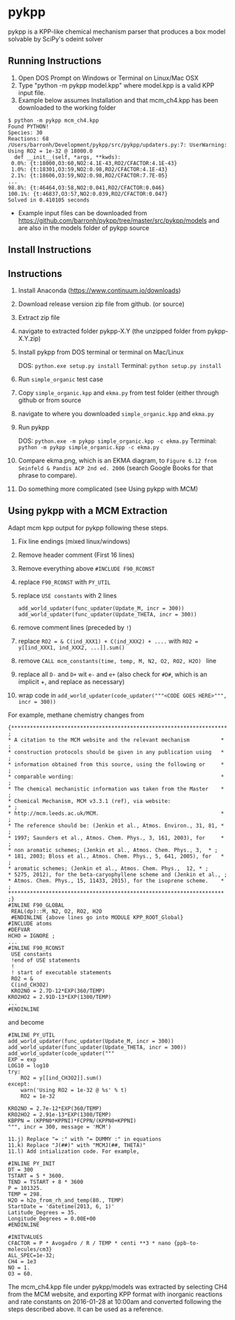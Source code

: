 pykpp
=====

pykpp is a KPP-like chemical mechanism parser that produces a box model solvable by SciPy's odeint solver

Running Instructions
--------------------

1. Open DOS Prompt on Windows or Terminal on Linux/Mac OSX
2. Type "python -m pykpp model.kpp" where model.kpp is a valid KPP input file.
3. Example below assumes Installation and that mcm_ch4.kpp has been downloaded to the working folder

```
$ python -m pykpp mcm_ch4.kpp 
Found PYTHON!
Species: 30 
Reactions: 68
/Users/barronh/Development/pykpp/src/pykpp/updaters.py:7: UserWarning: Using RO2 = 1e-32 @ 18000.0
  def __init__(self, *args, **kwds):
 0.0%: {t:18000,O3:60,NO2:4.1E-43,RO2/CFACTOR:4.1E-43}
 1.0%: {t:18301,O3:59,NO2:0.98,RO2/CFACTOR:4.1E-43}
 2.1%: {t:18606,O3:59,NO2:0.98,RO2/CFACTOR:7.7E-05}
...
98.8%: {t:46464,O3:58,NO2:0.041,RO2/CFACTOR:0.046}
100.1%: {t:46837,O3:57,NO2:0.039,RO2/CFACTOR:0.047}
Solved in 0.410105 seconds
```

* Example input files can be downloaded from https://github.com/barronh/pykpp/tree/master/src/pykpp/models and are also in the models folder of pykpp source

Install Instructions
--------------------

Instructions
------------

1. Install Anaconda (https://www.continuum.io/downloads)
2. Download release version zip file from github. (or source)
3. Extract zip file
4. navigate to extracted folder pykpp-X.Y (the unzipped folder from pykpp-X.Y.zip)
5. Install pykpp from DOS terminal or terminal on Mac/Linux

    DOS: `python.exe setup.py install`
    Terminal: `python setup.py install`

6. Run `simple_organic` test case
  1. Copy `simple_organic.kpp` and `ekma.py` from test folder (either through github or from source
  2. navigate to where you downloaded `simple_organic.kpp` and `ekma.py`
7. Run pykpp

    DOS: `python.exe -m pykpp simple_organic.kpp -c ekma.py`
    Terminal: `python -m pykpp simple_organic.kpp -c ekma.py`

8. Compare ekma.png, which is an EKMA diagram, to `Figure 6.12 from Seinfeld & Pandis ACP 2nd ed. 2006` (search Google Books for that phrase to compare).
9. Do something more complicated (see Using pykpp with MCM)



Using pykpp with a MCM Extraction
---------------------------------

Adapt mcm kpp output for pykpp following these steps.

1. Fix line endings (mixed linux/windows)
2. Remove header comment (First 16 lines)
3. Remove everything above `#INCLUDE F90_RCONST`
4. replace `F90_RCONST` with `PY_UTIL`
5. replace `USE constants` with 2 lines

    `add_world_updater(func_updater(Update_M, incr = 300))`
    `add_world_updater(func_updater(Update_THETA, incr = 300))`
    
6. remove comment lines (preceded by `!`)
7. replace `RO2 = & C(ind_XXX1) + C(ind_XXX2) + ....` with `RO2 = y[[ind_XXX1, ind_XXX2, ...]].sum()`
8. remove `CALL mcm_constants(time, temp, M, N2, O2, RO2, H2O) ` line
9. replace all `D-` and `D+` wit `e-` and `e+` (also check for `#D#`, which is an implicit +, and replace as necessary)
10. wrap code in `add_world_updater(code_updater("""<CODE GOES HERE>""", incr = 300))`

For example, methane chemistry changes from 

```
{********************************************************************* ;
* A citation to the MCM website and the relevant mechanism          * ;
* construction protocols should be given in any publication using   * ;
* information obtained from this source, using the following or     * ;
* comparable wording:                                               * ;
* The chemical mechanistic information was taken from the Master    * ;
* Chemical Mechanism, MCM v3.3.1 (ref), via website:                  * ;
* http://mcm.leeds.ac.uk/MCM.                                       * ;
* The reference should be: (Jenkin et al., Atmos. Environ., 31, 81, * ;
* 1997; Saunders et al., Atmos. Chem. Phys., 3, 161, 2003), for     * ;
* non aromatic schemes; (Jenkin et al., Atmos. Chem. Phys., 3,  * ;
* 181, 2003; Bloss et al., Atmos. Chem. Phys., 5, 641, 2005), for   * ;
* aromatic schemes; (Jenkin et al., Atmos. Chem. Phys.,  12, * ;
* 5275, 2012), for the beta-caryophyllene scheme and (Jenkin et al., ;
* Atmos. Chem. Phys., 15, 11433, 2015), for the isoprene scheme.    * ;
********************************************************************* ;}
#INLINE F90_GLOBAL 
 REAL(dp)::M, N2, O2, RO2, H2O 
 #ENDINLINE {above lines go into MODULE KPP_ROOT_Global}
#INCLUDE atoms 
#DEFVAR
HCHO = IGNORE ;
...
#INLINE F90_RCONST
 USE constants
 !end of USE statements 
 !
 ! start of executable statements
 RO2 = & 
 C(ind_CH3O2) 
 KRO2NO = 2.7D-12*EXP(360/TEMP)
KRO2HO2 = 2.91D-13*EXP(1300/TEMP)
...
#ENDINLINE
```

and become

```
#INLINE PY_UTIL
add_world_updater(func_updater(Update_M, incr = 300))
add_world_updater(func_updater(Update_THETA, incr = 300))
add_world_updater(code_updater("""
EXP = exp
LOG10 = log10
try:
    RO2 = y[[ind_CH3O2]].sum()
except:
    warn('Using RO2 = 1e-32 @ %s' % t)
    RO2 = 1e-32

KRO2NO = 2.7e-12*EXP(360/TEMP)
KRO2HO2 = 2.91e-13*EXP(1300/TEMP)
KBPPN = (KPPN0*KPPNI)*FCPPN/(KPPN0+KPPNI)
""", incr = 300, message = 'MCM')

11.j) Replace "= :" with "= DUMMY :" in equations
11.k) Replace "J(##)" with "MCMJ(##, THETA)"
11.l) Add intialization code. For example,

#INLINE PY_INIT
DT = 300
TSTART = 5 * 3600.
TEND = TSTART + 8 * 3600
P = 101325.
TEMP = 298.
H2O = h2o_from_rh_and_temp(80., TEMP)
StartDate = 'datetime(2013, 6, 1)'
Latitude_Degrees = 35.
Longitude_Degrees = 0.00E+00
#ENDINLINE

#INITVALUES
CFACTOR = P * Avogadro / R / TEMP * centi **3 * nano {ppb-to-molecules/cm3}
ALL_SPEC=1e-32;
CH4 = 1e3
NO = 1.
O3 = 60.
```

The mcm_ch4.kpp file under pykpp/models was extracted by selecting CH4 from the MCM website, and exporting KPP format with inorganic reactions and rate constants on 2016-01-28 at 10:00am and converted following the steps described above. It can be used as a reference.